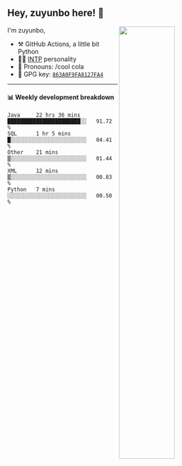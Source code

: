 

## Hey, zuyunbo here! :wave: 
[<img align="right" width="50%" src="https://github-readme-stats.vercel.app/api?username=zuyunbo&theme=dark&show_icons=true">](https://metrics.lecoq.io/ouuan?template=classic)

I'm zuyunbo,

-   :hammer_and_pick: GitHub Actions, a little bit Python
-   :man_scientist: [INTP](https://www.16personalities.com/profiles/3302586f07ca3) personality
-   :man: Pronouns: /cool cola
-   :key: GPG key: [`863A0F9FA8127FA4`](https://github.com/zuyunbo.gpg)

---

#### :bar_chart: Weekly development breakdown
<!--START_SECTION:waka-->
```text
Java     22 hrs 36 mins  ███████████████████████░░   91.72 % 
SQL      1 hr 5 mins     █░░░░░░░░░░░░░░░░░░░░░░░░   04.41 % 
Other    21 mins         ▒░░░░░░░░░░░░░░░░░░░░░░░░   01.44 % 
XML      12 mins         ▒░░░░░░░░░░░░░░░░░░░░░░░░   00.83 % 
Python   7 mins          ░░░░░░░░░░░░░░░░░░░░░░░░░   00.50 % 
```
<!--END_SECTION:waka-->

